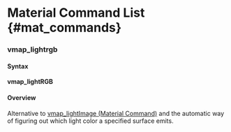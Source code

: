 # Material Command List {#mat_commands}

### vmap_lightrgb
#### Syntax

**vmap_lightRGB <red color> <green color> <blue color>**

#### Overview

Alternative to [vmap_lightImage (Material
Command)](vmap_lightImage) and the
automatic way of figuring out which light color a specified surface
emits.